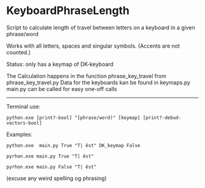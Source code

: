 # KeyboardPhraseLength
Script to calculate length of travel between letters on a keyboard in a given phrase/word

Works with all letters, spaces and singular symbols. (Accents are not counted.)

Status:
only has a keymap of DK-keyboard


The Calculation happens in the function phrase_key_travel from phrase_key_travel.py
Data for the keyboards kan be found in keymaps.py
main.py can be called for easy one-off calls

____________________________________________________________

Terminal use:

```python.exe [print?-bool] "[phrase/word)" [keymap] [print?-debud-vectors-bool]```

Examples:

```python.exe  main.py True "T| êst" DK_keymap False```

```pyrhon.exe main.py True "T| êst"```

```pyrhon.exe main.py False "T| êst"```




(excuse any weird spelling og phrasing)
